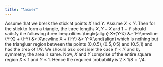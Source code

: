 ```yaml
---
title: "Answer"
---
```


Assume that we break the stick at points $X$ and $Y$. Assume $X < Y$. Then for the stick to form a triangle, the three lengths $X, Y-X$ and $1-Y$ should satisfy the following three inequalities
\begin{align}
            X+(Y-X) &> 1-Y\newline
            (Y-X) + (1-Y) &> X\newline
            X + (1-Y) &> Y-X
        \end{align}
which is nothing but the triangluar region between the points $(0, 0.5), (0.5, 0.5)$ and $(0.5, 1)$ and has the area of $1/8$. We should also consider the case $Y < X$ and by symmetry, the area is same. Now, $X$ and $Y$ comprise of the entire square region $X \leq 1$ and $Y \leq 1$. Hence the required probability is $2 \times 1/8 = 1/4$.
